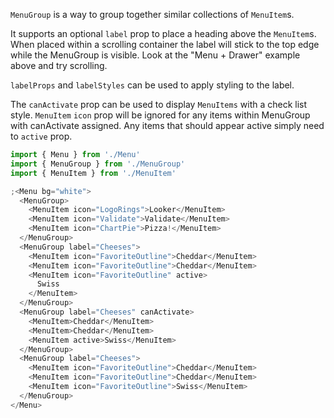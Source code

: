`MenuGroup` is a way to group together similar collections of `MenuItem`s.

It supports an optional `label` prop to place a heading above the `MenuItem`s. When placed within a scrolling container the label will stick to the top edge while the MenuGroup is visible. Look at the "Menu + Drawer" example above and try scrolling.

`labelProps` and `labelStyles` can be used to apply styling to the label.

The `canActivate` prop can be used to display `MenuItems` with a check list style. `MenuItem` `icon` prop will be ignored for any items within MenuGroup with canActivate assigned. Any items that should appear active simply need to `active` prop.

```js
import { Menu } from './Menu'
import { MenuGroup } from './MenuGroup'
import { MenuItem } from './MenuItem'

;<Menu bg="white">
  <MenuGroup>
    <MenuItem icon="LogoRings">Looker</MenuItem>
    <MenuItem icon="Validate">Validate</MenuItem>
    <MenuItem icon="ChartPie">Pizza!</MenuItem>
  </MenuGroup>
  <MenuGroup label="Cheeses">
    <MenuItem icon="FavoriteOutline">Cheddar</MenuItem>
    <MenuItem icon="FavoriteOutline">Cheddar</MenuItem>
    <MenuItem icon="FavoriteOutline" active>
      Swiss
    </MenuItem>
  </MenuGroup>
  <MenuGroup label="Cheeses" canActivate>
    <MenuItem>Cheddar</MenuItem>
    <MenuItem>Cheddar</MenuItem>
    <MenuItem active>Swiss</MenuItem>
  </MenuGroup>
  <MenuGroup label="Cheeses">
    <MenuItem icon="FavoriteOutline">Cheddar</MenuItem>
    <MenuItem icon="FavoriteOutline">Cheddar</MenuItem>
    <MenuItem icon="FavoriteOutline">Swiss</MenuItem>
  </MenuGroup>
</Menu>
```
